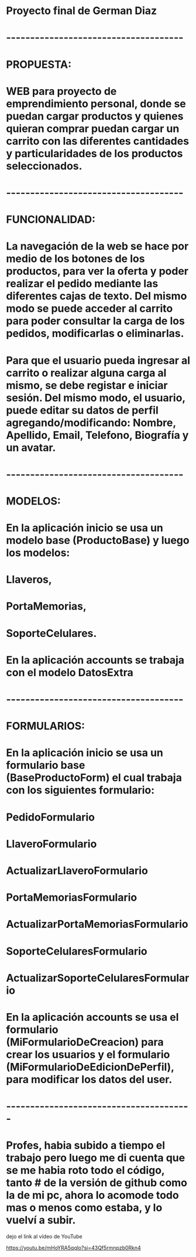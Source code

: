 # Proyecto final de German Diaz

# -------------------------------------

# PROPUESTA:

# WEB para proyecto de emprendimiento personal, donde se puedan cargar productos y quienes quieran comprar puedan cargar un carrito con las diferentes cantidades y particularidades de los productos seleccionados.

# -------------------------------------

# FUNCIONALIDAD:

# La navegación de la web se hace por medio de los botones de los productos, para ver la oferta y poder realizar el pedido mediante las diferentes cajas de texto. Del mismo modo se puede acceder al carrito para poder consultar la carga de los pedidos, modificarlas o eliminarlas. 
# Para que el usuario pueda ingresar al carrito o realizar alguna carga al mismo, se debe registar e iniciar sesión. Del mismo modo, el usuario, puede editar su datos de perfil agregando/modificando: Nombre, Apellido, Email, Telefono, Biografía y un avatar.

# -------------------------------------

# MODELOS: 

# En la aplicación inicio se usa un modelo base (ProductoBase) y luego los modelos: 
# Llaveros, 
# PortaMemorias, 
# SoporteCelulares.

# En la aplicación accounts se trabaja con el modelo DatosExtra

# -------------------------------------

# FORMULARIOS:
# En la aplicación inicio se usa un formulario base (BaseProductoForm) el cual trabaja con los siguientes formulario: 
# PedidoFormulario
# LlaveroFormulario
# ActualizarLlaveroFormulario
# PortaMemoriasFormulario
# ActualizarPortaMemoriasFormulario
# SoporteCelularesFormulario
# ActualizarSoporteCelularesFormulario

# En la aplicación accounts se usa el formulario (MiFormularioDeCreacion) para crear los usuarios y el formulario (MiFormularioDeEdicionDePerfil), para modificar los datos del user.

# ---------------------------------------
# Profes, habia subido a tiempo el trabajo pero luego me di cuenta que se me habia roto todo el código, tanto # de la versión de github como la de mi pc, ahora lo acomode todo mas o menos como estaba, y lo vuelví a subir.

dejo el link al vídeo de YouTube 

https://youtu.be/mHoYRA5qqlo?si=43Qf5rmnpzb0Rkn4
